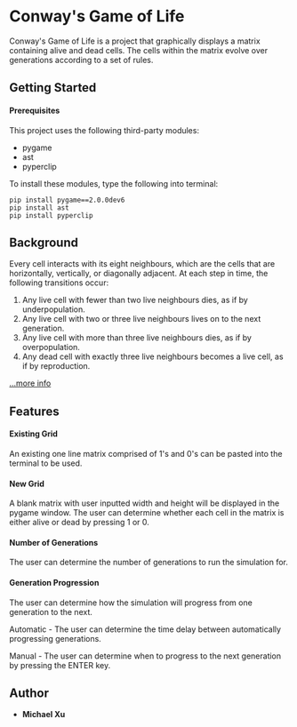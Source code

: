 # Conway's Game of Life
Conway's Game of Life is a project that graphically displays a matrix containing alive and dead cells. The 
cells within the matrix evolve over generations according to a set of rules.

## Getting Started
#### Prerequisites
This project uses the following third-party modules:
* pygame
* ast
* pyperclip

To install these modules, type the following into terminal:
```
pip install pygame==2.0.0dev6
pip install ast
pip install pyperclip
```

## Background
Every cell interacts with its eight neighbours, which are the cells that are horizontally, vertically, or diagonally adjacent. At each step in time, the following transitions occur:
1) Any live cell with fewer than two live neighbours dies, as if by underpopulation.
2) Any live cell with two or three live neighbours lives on to the next generation.
3) Any live cell with more than three live neighbours dies, as if by overpopulation.
4) Any dead cell with exactly three live neighbours becomes a live cell, as if by reproduction.

[...more info](https://en.wikipedia.org/wiki/Conway%27s_Game_of_Life)

## Features
#### Existing Grid
An existing one line matrix comprised of 1's and 0's can be pasted into the terminal to be used.

#### New Grid
A blank matrix with user inputted width and height will be displayed in the pygame window. The user can
determine whether each cell in the matrix is either alive or dead by pressing 1 or 0.

#### Number of Generations
The user can determine the number of generations to run the simulation for.

#### Generation Progression
The user can determine how the simulation will progress from one generation to the next.

Automatic - The user can determine the time delay between automatically progressing generations.

Manual - The user can determine when to progress to the next generation by pressing the ENTER key.

## Author
* **Michael Xu**






